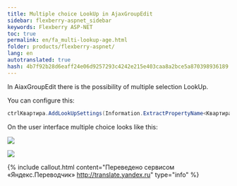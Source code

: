 ```yaml
--- 
title: Multiple choice LookUp in AjaxGroupEdit 
sidebar: flexberry-aspnet_sidebar 
keywords: Flexberry ASP-NET 
toc: true 
permalink: en/fa_multi-lookup-age.html 
folder: products/flexberry-aspnet/ 
lang: en 
autotranslated: true 
hash: 4b7f92b28d6eaff24e06d9257293c4242e215e403caa8a2bce5a870398936189 
--- 
```


In AiaxGroupEdit there is the possibility of multiple selection LookUp. 

You can configure this: 

```csharp
ctrlКвартира.AddLookUpSettings(Information.ExtractPropertyName<Квартира>(x => x.ВидОтделки), new LookUpSetting { MultiSelect = true });
``` 

On the user interface multiple choice looks like this: 

![](/images/pages/products/flexberry-aspnet/controls/groupedit/multi-age1.png) 

![](/images/pages/products/flexberry-aspnet/controls/groupedit/multi-age2.png) 




{% include callout.html content="Переведено сервисом «Яндекс.Переводчик» <http://translate.yandex.ru>" type="info" %}